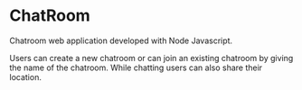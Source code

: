 # ChatRoom
Chatroom web application developed with Node Javascript. 

Users can create a new chatroom or can join an existing chatroom by giving the name of the chatroom. While chatting users can also share their location.
